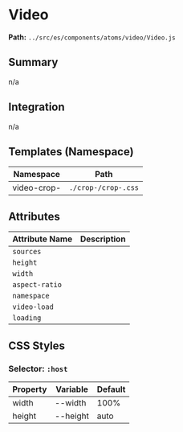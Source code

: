 # Video

**Path:** `../src/es/components/atoms/video/Video.js`

## Summary

n/a

## Integration

n/a

## Templates (Namespace)

| Namespace | Path |
|------|------|
| video-crop- | `./crop-/crop-.css` |

## Attributes

| Attribute Name | Description |
|----------------|-------------|
| `sources` |  |
| `height` |  |
| `width` |  |
| `aspect-ratio` |  |
| `namespace` |  |
| `video-load` |  |
| `loading` |  |

## CSS Styles

### Selector: `:host`

| Property | Variable | Default |
|----------|----------|----------|
| width | --width | 100% |
| height | --height | auto |


